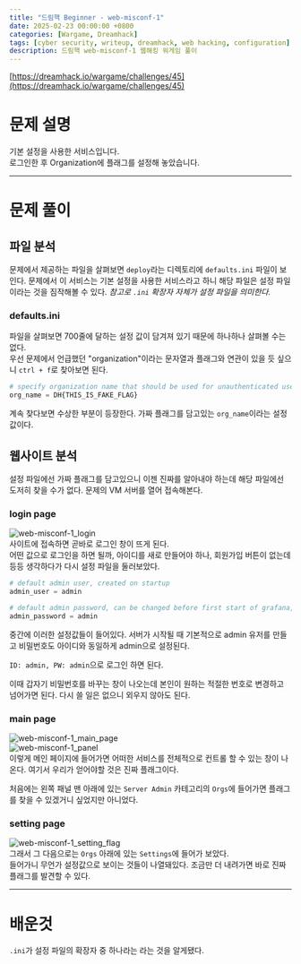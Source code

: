 ```yaml
---
title: "드림핵 Beginner - web-misconf-1"
date: 2025-02-23 00:00:00 +0800
categories: [Wargame, Dreamhack]
tags: [cyber security, writeup, dreamhack, web hacking, configuration] 
description: 드림핵 web-misconf-1 웹해킹 워게임 풀이
---
```


[https://dreamhack.io/wargame/challenges/45](https://dreamhack.io/wargame/challenges/45)
# 문제 설명

기본 설정을 사용한 서비스입니다.  
로그인한 후 Organization에 플래그를 설정해 놓았습니다.

--- 
# 문제 풀이
## 파일 분석
문제에서 제공하는 파일을 살펴보면 `deploy`라는 디렉토리에 `defaults.ini` 파일이 보인다. 문제에서 이 서비스는 기본 설정을 사용한 서비스라고 하니 해당 파일은 설정 파일이라는 것을 짐작해볼 수 있다. *참고로 `.ini` 확장자 자체가 설정 파일을 의미한다.*
### defaults.ini
파일을 살펴보면 700줄에 달하는 설정 값이 담겨져 있기 때문에 하나하나 살펴볼 수는 없다. <br />
우선 문제에서 언급했던 "organization"이라는 문자열과 플래그와 연관이 있을 듯 싶으니 `ctrl + f`로 찾아보면 된다. <br />

```python
# specify organization name that should be used for unauthenticated users
org_name = DH{THIS_IS_FAKE_FLAG}
```
계속 찾다보면 수상한 부분이 등장한다. 가짜 플래그를 담고있는 `org_name`이라는 설정값이다.<br />
## 웹사이트 분석
설정 파일에선 가짜 플래그를 담고있으니 이젠 진짜를 알아내야 하는데 해당 파일에선 도저히 찾을 수가 없다. 문제의 VM 서버를 열어 접속해본다.
### login page
![web-misconf-1_login](https://1drv.ms/i/c/5cb37aa515b56a00/IQQteUylvcZQSoA_EEv5mFwHAc6QX7r_5AgcMhR9y9ns4M4?width=660)
<br />
사이트에 접속하면 곧바로 로그인 창이 뜨게 된다.<br />
어떤 값으로 로그인을 하면 될까, 아이디를 새로 만들어야 하나, 회원가입 버튼이 없는데 등등 생각하다가 다시 설정 파일을 둘러보았다.
```python
# default admin user, created on startup
admin_user = admin

# default admin password, can be changed before first start of grafana, or in profile settings
admin_password = admin
```
중간에 이러한 설정값들이 들어있다. 서버가 시작될 때 기본적으로 admin 유저를 만들고 비밀번호도 아이디와 동일하게 admin으로 설정된다.

`ID: admin, PW: admin`으로 로그인 하면 된다.

이때 갑자기 비밀번호를 바꾸는 창이 나오는데 본인이 원하는 적절한 번호로 변경하고 넘어가면 된다. 다시 쓸 일은 없으니 외우지 않아도 된다.
### main page
![web-misconf-1_main_page](https://1drv.ms/i/c/5cb37aa515b56a00/IQSDIHYdf9WxQrZa3WqDtTSaAdLqfuGfN-QGJbYdVepfKvE?width=660)
<br />
![web-misconf-1_panel](https://1drv.ms/i/c/5cb37aa515b56a00/IQR6D5zzAVi0SIgiNw5M9pl9ARix9-EPLSJJdtw9T6_UUMA?width=660)
<br />
이렇게 메인 페이지에 들어가면 어떠한 서비스를 전체적으로 컨트롤 할 수 있는 창이 나온다. 여기서 우리가 얻어야할 것은 진짜 플래그이다. <br />

처음에는 왼쪽 패널 맨 아래에 있는 `Server Admin` 카테고리의 `Orgs`에 들어가면 플래그를 찾을 수 있겠거니 싶었지만 아니었다. <br />
### setting page
![web-misconf-1_setting_flag](https://1drv.ms/i/c/5cb37aa515b56a00/IQSWNtavJMqlTqcx01427zIRAT7A85pamyhxdJmH0gjlXHo?width=660)
<br />
그래서 그 다음으로는 `Orgs` 아래에 있는 `Settings`에 들어가 보았다.<br />
들어가니 무언가 설정값으로 보이는 것들이 나열돼있다. 조금만 더 내려가면 바로 진짜 플래그를 발견할 수 있다.

--- 
# 배운것
`.ini`가 설정 파일의 확장자 중 하나라는 라는 것을 알게됐다.